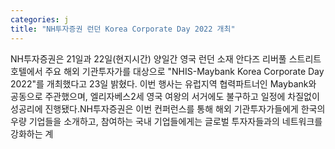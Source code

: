 ```yaml
---
categories: j
title: "NH투자증권 런던 Korea Corporate Day 2022 개최"
---
```

NH투자증권은 21일과 22일(현지시간) 양일간 영국 런던 소재 안다즈 리버풀 스트리트 호텔에서 주요 해외 기관투자가를 대상으로 "NHIS-Maybank Korea Corporate Day 2022"를 개최했다고 23일 밝혔다. 이번 행사는 유럽지역 협력파트너인 Maybank와 공동으로 주관했으며, 엘리자베스2세 영국 여왕의 서거에도 불구하고 일정에 차질없이 성공리에 진행됐다.NH투자증권은 이번 컨퍼런스를 통해 해외 기관투자가들에게 한국의 우량 기업들을 소개하고, 참여하는 국내 기업들에게는 글로벌 투자자들과의 네트워크를 강화하는 계